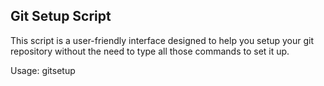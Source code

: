 ## Git Setup Script
This script is a user-friendly interface designed to help you setup your git repository without the need to type all those commands to set it up.

Usage: gitsetup